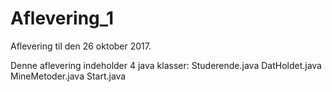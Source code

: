 # Aflevering_1
Aflevering til den 26 oktober 2017.

Denne aflevering indeholder 4 java klasser:
Studerende.java
DatHoldet.java
MineMetoder.java
Start.java
